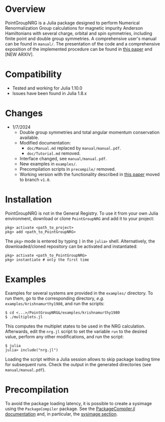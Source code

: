 # Overview
PointGroupNRG is a Julia package designed to perform
Numerical Renormalization Group calculations for magnetic
impurity Anderson Hamiltonians with several charge, orbital
and spin symmetries, including finite point and double group
symmetries. A comprehensive user's manual can be found in
`manual/`. The presentation of the code and a comprehensive
exposition of the implemented procedure can be found in
[this paper](https://arxiv.org/abs/2307.03658) and [NEW
ARXIV].

# Compatibility
- Tested and working for Julia 1.10.0
- Issues have been found in Julia 1.8.x

# Changes
- 1/7/2024
    - Double group symmetries and total angular momentum conservation
    available.
    - Modified documentation:
        - `doc/Manual.md` replaced by `manual/manual.pdf`.
        - `doc/Tutorial.md` removed.
    - Interface changed, see `manual/manual.pdf`.
    - New examples in `examples/`.
    - Precompilation scripts in `precompile/` removed.
    - Working version with the functionality described in [this paper](https://arxiv.org/abs/2307.03658)
    moved to branch `v1.0`.

# Installation
PointGroupNRG is not in the General Registry. To use it from
your own Julia environment, download or clone `PointGroupNRG` and
add it to your project:

    pkg> activate <path_to_project> 
    pkg> add <path_to_PointGroupNRG>

The `pkg>` mode is entered by typing `]` in the `julia>`
shell. Alternatively, the downloaded/cloned repository can
be activated and instantiated:

    pkg> activate <path_to_PointGroupNRG>
    pkg> instantiate # only the first time

# Examples
Examples for several systems are provided in the `examples/`
directory. To run them, go to the corresponding directory,
_e.g._ `examples/krishnamurthy1980`, and run the scripts:

    $ cd <...>/PointGroupNRG&/examples/krishnamurthy1980
    $ ./multiplets.jl

This computes the multiplet states to be used in the
NRG calculation. Afterwards, edit the `nrg.jl` script to set
the variable `run` to the desired value, perform any other
modifications, and run the script:

    $ julia
    julia> include("nrg.jl")

Loading the script within a Julia session allows to skip
package loading time for subsequent runs. Check the output
in the generated directories (see `manual/manual.pdf`).

# Precompilation
To avoid the package loading latency, it is possible to
create a sysimage using the `PackageCompiler` package. 
See the [PackageCompiler.jl documentation](https://julialang.github.io/PackageCompiler.jl/stable/) and, in particular, the [sysimage section](https://julialang.github.io/PackageCompiler.jl/stable/sysimages.html).
